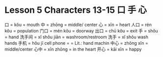 #  Lesson 5 Characters 13-15 口 手 心

口 = kǒu = mouth
中 = zhōng = middle/ center
心 = xīn = heart
人口 = rén kǒu = population
门口 = mén kǒu = doorway
出口 = chū kǒu = exit
手 = shǒu = hand
洗手间 = xǐ shǒu jiān = washroom/restroom
洗手 = xǐ shǒu wash hands
手机 = hǒu jī cell phone = = Lit.: hand machin
中心 = zhōng xīn = middle/center
心中 = xīn zhōng = in the heart
开心 = kāi xīn = happy
